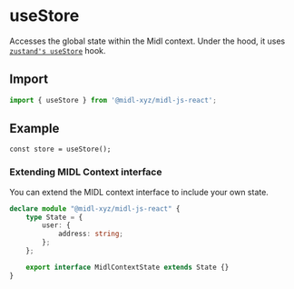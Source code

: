 # useStore

Accesses the global state within the Midl context. 
Under the hood, it uses [`zustand's useStore`](https://zustand.docs.pmnd.rs/hooks/use-store) hook.





## Import

```ts
import { useStore } from '@midl-xyz/midl-js-react';
```

## Example

```tsx
const store = useStore();
```

### Extending MIDL Context interface

You can extend the MIDL context interface to include your own state.

```ts
declare module "@midl-xyz/midl-js-react" {
	type State = {
		user: {
            address: string;
        };
	};

	export interface MidlContextState extends State {}
}

```

